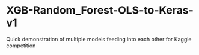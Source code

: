 # XGB-Random_Forest-OLS-to-Keras-v1
Quick demonstration of multiple models feeding into each other for Kaggle competition
